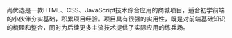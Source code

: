 尚优选是一款HTML、CSS、JavaScript技术综合应用的商城项目，适合初学前端的小伙伴夯实基础，积累项目经验。项目具有很强的实用性，既是对前端基础知识的梳理和整合，同时为后续更多主流技术提供了实际应用的练兵场。
